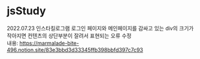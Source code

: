# jsStudy

2022.07.23 인스타킬로그램 로그인 페이지와 메인페이지를 감싸고 있는 div의 크기가 작아지면 컨텐츠의 상단부분이 잘려서 표현되는 오류 수정 <br>
내용: https://marmalade-bite-496.notion.site/83e3bbd3d33345ffb398bbfd397c7c93

